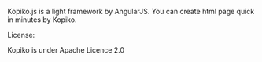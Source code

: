 Kopiko.js is a light framework by AngularJS.
You can create html page quick in minutes by Kopiko.


License:

Kopiko is under Apache Licence 2.0